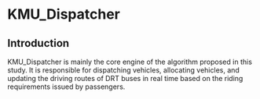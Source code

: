 # KMU_Dispatcher

## **Introduction**

KMU_Dispatcher is mainly the core engine of the algorithm proposed in this study. It is responsible for dispatching vehicles, allocating vehicles, and updating the driving routes of DRT buses in real time based on the riding requirements issued by passengers.